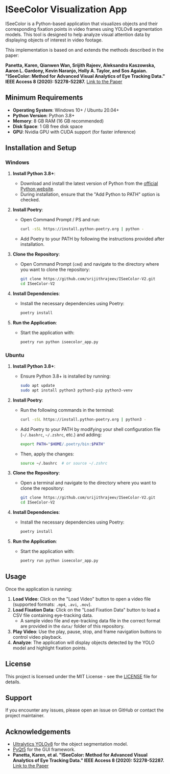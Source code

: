 # ISeeColor Visualization App

ISeeColor is a Python-based application that visualizes objects and their corresponding fixation points in video frames using YOLOv8 segmentation models. This tool is designed to help analyze visual attention data by displaying objects of interest in video footage.

This implementation is based on and extends the methods described in the paper:

**Panetta, Karen, Qianwen Wan, Srijith Rajeev, Aleksandra Kaszowska, Aaron L. Gardony, Kevin Naranjo, Holly A. Taylor, and Sos Agaian. "ISeeColor: Method for Advanced Visual Analytics of Eye Tracking Data." IEEE Access 8 (2020): 52278-52287.** [Link to the Paper](https://ieeexplore.ieee.org/document/9036879)

## Minimum Requirements

- **Operating System**: Windows 10+ / Ubuntu 20.04+
- **Python Version**: Python 3.8+
- **Memory**: 8 GB RAM (16 GB recommended)
- **Disk Space**: 1 GB free disk space
- **GPU**: Nvidia GPU with CUDA support (for faster inference)

## Installation and Setup

### Windows

1. **Install Python 3.8+**:
   - Download and install the latest version of Python from the [official Python website](https://www.python.org/downloads/).
   - During installation, ensure that the "Add Python to PATH" option is checked.

2. **Install Poetry**:
   - Open Command Prompt / PS and run:
     ```bash
     curl -sSL https://install.python-poetry.org | python -
     ```
   - Add Poetry to your PATH by following the instructions provided after installation.

3. **Clone the Repository**:
   - Open Command Prompt (`cmd`) and navigate to the directory where you want to clone the repository:
     ```bash
     git clone https://github.com/srijithrajeev/ISeeColor-V2.git
     cd ISeeColor-V2
     ```

4. **Install Dependencies**:
   - Install the necessary dependencies using Poetry:
     ```bash
     poetry install
     ```

5. **Run the Application**:
   - Start the application with:
     ```bash
     poetry run python iseecolor_app.py
     ```

### Ubuntu

1. **Install Python 3.8+**:
   - Ensure Python 3.8+ is installed by running:
     ```bash
     sudo apt update
     sudo apt install python3 python3-pip python3-venv
     ```

2. **Install Poetry**:
   - Run the following commands in the terminal:
     ```bash
     curl -sSL https://install.python-poetry.org | python3 -
     ```
   - Add Poetry to your PATH by modifying your shell configuration file (`~/.bashrc`, `~/.zshrc`, etc.) and adding:
     ```bash
     export PATH="$HOME/.poetry/bin:$PATH"
     ```
   - Then, apply the changes:
     ```bash
     source ~/.bashrc  # or source ~/.zshrc
     ```

3. **Clone the Repository**:
   - Open a terminal and navigate to the directory where you want to clone the repository:
     ```bash
     git clone https://github.com/srijithrajeev/ISeeColor-V2.git
     cd ISeeColor-V2
     ```

4. **Install Dependencies**:
   - Install the necessary dependencies using Poetry:
     ```bash
     poetry install
     ```

5. **Run the Application**:
   - Start the application with:
     ```bash
     poetry run python iseecolor_app.py
     ```

## Usage

Once the application is running:

1. **Load Video**: Click on the "Load Video" button to open a video file (supported formats: `.mp4`, `.avi`, `.mov`).
2. **Load Fixation Data**: Click on the "Load Fixation Data" button to load a CSV file containing eye-tracking data.
   - A sample video file and eye-tracking data file in the correct format are provided in the `data/` folder of this repository.
3. **Play Video**: Use the play, pause, stop, and frame navigation buttons to control video playback.
4. **Analyze**: The application will display objects detected by the YOLO model and highlight fixation points.


## License

This project is licensed under the MIT License - see the [LICENSE](LICENSE) file for details.

## Support

If you encounter any issues, please open an issue on GitHub or contact the project maintainer.

## Acknowledgements

- [Ultralytics YOLOv8](https://github.com/ultralytics/yolov8) for the object segmentation model.
- [PyQt5](https://riverbankcomputing.com/software/pyqt/intro) for the GUI framework.
- **Panetta, Karen, et al. "ISeeColor: Method for Advanced Visual Analytics of Eye Tracking Data." IEEE Access 8 (2020): 52278-52287.** [Link to the Paper](https://ieeexplore.ieee.org/document/9036879)
